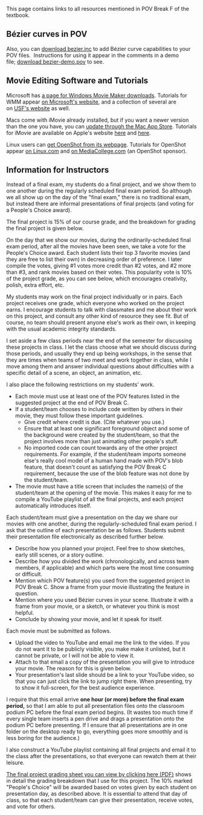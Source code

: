 
This page contains links to all resources mentioned in POV Break F of the
textbook.

## Bézier curves in POV

Also, you can [download bezier.inc](files/bezier.inc) to add Bézier curve
capabilities to your POV files.  Instructions for using it appear in the
comments in a demo file; [download bezier-demo.pov](files/bezier-demo.pov)
to see.

## Movie Editing Software and Tutorials

Microsoft has [a page for Windows Movie Maker
downloads](http://windows.microsoft.com/en-us/windows/get-movie-maker-download).
Tutorials for WMM appear [on Microsoft's
website](http://windows.microsoft.com/en-us/windows-vista/getting-started-with-windows-movie-maker),
and a collection of several are on [USF's
website](http://etc.usf.edu/te_win/movies/windowsmm.html) as well.

Macs come with iMovie already installed, but if you want a newer version
than the one you have, you can [update through the Mac App
Store](https://itunes.apple.com/us/app/imovie/id408981434?mt=12). Tutorials
for iMovie are available on Apple's website
[here](http://www.apple.com/findouthow/movies/) and
[here](http://www.apple.com/support/imovie/).

Linux users can [get OpenShot from its
webpage](http://www.openshot.org/download/). Tutorials for OpenShot appear
[on
Linux.com](https://www.linux.com/learn/tutorials/398674-create-professional-videos-with-openshot-video-editor)
and [on MediaCollege.com](http://www.mediacollege.com/software/openshot/)
(an OpenShot sponsor).

## Information for Instructors

Instead of a final exam, my students do a final project, and we show them to
one another during the regularly scheduled final exam period. So although we
all show up on the day of the "final exam," there is no traditional exam,
but instead there are informal presentations of final projects (and voting
for a People's Choice award).

The final project is 15% of our course grade, and the breakdown for grading
the final project is given below.

On the day that we show our movies, during the ordinarily-scheduled final
exam period, after all the movies have been seen, we take a vote for the
People's Choice award. Each student lists their top 3 favorite movies (and
they are free to list their own) in decreasing order of preference. I later
compile the votes, giving #1 votes more credit than #2 votes, and #2 more
than #3, and rank movies based on their votes. This popularity vote is 10%
of the project grade, as you can see below, which encourages creativity,
polish, extra effort, etc.

My students may work on the final project individually or in pairs. Each
project receives one grade, which everyone who worked on the project earns.
I encourage students to talk with classmates and me about their work on this
project, and consult any other kind of resource they see fit. But of course,
no team should present anyone else's work as their own, in keeping with the
usual academic integrity standards.

I set aside a few class periods near the end of the semester for discussing
these projects in class. I let the class choose what we should discuss
during those periods, and usually they end up being workshops, in the sense
that they are times when teams of two meet and work together in class, while
I move among them and answer individual questions about difficulties with a
specific detail of a scene, an object, an animation, etc.

I also place the following restrictions on my students' work.

  * Each movie must use at least one of the POV features listed in the
    suggested project at the end of POV Break C.
  * If a student/team chooses to include code written by others in their
    movie, they must follow these important guidelines.
      * Give credit where credit is due. (Cite whatever you use.)
      * Ensure that at least one significant foreground object and some of
        the background were created by the student/team, so that the
        project involves more than just animating other people's stuff.
      * No imported code can count towards any of the other project
        requirements. For example, if the student/team imports someone
        else's really cool model of a human hand made with POV's blob
        feature, that doesn't count as satisfying the POV Break C
        requirement, because the use of the blob feature was not done by
        the student/team.
  * The movie must have a title screen that includes the name(s) of the
    student/team at the opening of the movie. This makes it easy for me to
    compile a YouTube playlist of all the final projects, and each project
    automatically introduces itself.

Each student/team must give a presentation on the day we share our movies
with one another, during the regularly-scheduled final exam period. I ask
that the outline of each presentation be as follows. Students submit their
presentation file electronically as described further below.

  * Describe how you planned your project. Feel free to show sketches,
    early still scenes, or a story outline.
  * Describe how you divided the work (chronologically, and across team
    members, if applicable) and which parts were the most time consuming or
    difficult.
  * Mention which POV feature(s) you used from the suggested project in POV
    Break C. Show a frame from your movie illustrating the feature in
    question.
  * Mention where you used Bézier curves in your scene. Illustrate it with
    a frame from your movie, or a sketch, or whatever you think is most
    helpful.
  * Conclude by showing your movie, and let it speak for itself.

Each movie must be submitted as follows.

  * Upload the video to YouTube and email me the link to the video. If you
    do not want it to be publicly visible, you make make it unlisted, but
    it cannot be private, or I will not be able to view it.
  * Attach to that email a copy of the presentation you will give to
    introduce your movie. The reason for this is given below.
  * Your presentation's last slide should be a link to your YouTube video,
    so that you can just click the link to jump right there. When
    presenting, try to show it full-screen, for the best audience
    experience.

I require that this email arrive **one hour (or more) before the final exam
period,** so that I am able to put all presentation files onto the classroom
podium PC before the final exam period begins. (It wastes too much time if
every single team inserts a pen drive and drags a presentation onto the
podium PC before presenting. If I ensure that all presentations are in one
folder on the desktop ready to go, everything goes more smoothly and is less
boring for the audience.)

I also construct a YouTube playlist containing all final projects and email
it to the class after the presentations, so that everyone can rewatch them
at their leisure.

[The final project grading sheet you can view by clicking here
(PDF)](files/final-project-grading-sheet1.pdf) shows in detail the grading
breakdown that I use for this project. The 10% marked "People's Choice" will
be awarded based on votes given by each student on presentation day, as
described above. It is essential to attend that day of class, so that each
student/team can give their presentation, receive votes, and vote for
others.
